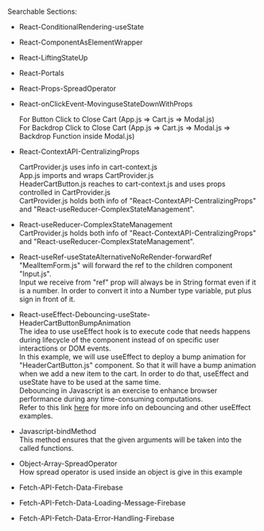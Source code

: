 Searchable Sections:

- React-ConditionalRendering-useState
- React-ComponentAsElementWrapper
- React-LiftingStateUp
- React-Portals
- React-Props-SpreadOperator
- React-onClickEvent-MovinguseStateDownWithProps  
  
    For Button Click to Close Cart (App.js => Cart.js => Modal.js)  
    For Backdrop Click to Close Cart (App.js => Cart.js => Modal.js => Backdrop Function inside Modal.js)  
- React-ContextAPI-CentralizingProps 
   
    CartProvider.js uses info in cart-context.js  
    App.js imports and wraps CartProvider.js  
    HeaderCartButton.js reaches to cart-context.js and uses props controlled in CartProvider.js  
    CartProvider.js holds both info of "React-ContextAPI-CentralizingProps" and "React-useReducer-ComplexStateManagement".  
- React-useReducer-ComplexStateManagement  
    CartProvider.js holds both info of "React-ContextAPI-CentralizingProps" and "React-useReducer-ComplexStateManagement".  
- React-useRef-useStateAlternativeNoReRender-forwardRef  
    "MealItemForm.js" will forward the ref to the children component "Input.js".  
    Input we receive from "ref" prop will always be in String format even if it is a number. In order to convert it into a Number type variable, put plus sign in front of it.  
- React-useEffect-Debouncing-useState-HeaderCartButtonBumpAnimation  
    The idea to use useEffect hook is to execute code that needs happens during lifecycle of the component instead of on specific user interactions or DOM events.  
    In this example, we will use useEffect to deploy a bump animation for "HeaderCartButton.js" component. So that it will have a bump animation when we add a new item to the cart. In order to do that, useEffect and useState have to be used at the same time.  
    Debouncing in Javascript is an exercise to enhance browser performance during any time-consuming computations.  
    Refer to this link [here](https://github.com/codecygen/040_React-Side_Effects-Reducers-Context_API) for more info on debouncing and other useEffect examples.  
- Javascript-bindMethod  
    This method ensures that the given arguments will be taken into the called functions.  
- Object-Array-SpreadOperator  
    How spread operator is used inside an object is give in this example  

- Fetch-API-Fetch-Data-Firebase

- Fetch-API-Fetch-Data-Loading-Message-Firebase

- Fetch-API-Fetch-Data-Error-Handling-Firebase
